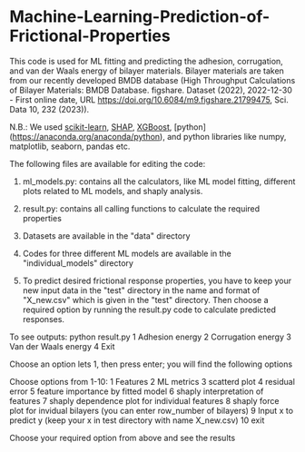 # Machine-Learning-Prediction-of-Frictional-Properties
This code is used for ML fitting and predicting the adhesion, corrugation, and van der Waals energy of bilayer materials. Bilayer materials are taken from our recently developed BMDB database (High Throughput Calculations of Bilayer Materials: BMDB Database. figshare. Dataset (2022), 2022-12-30 - First online date, URL https://doi.org/10.6084/m9.figshare.21799475, Sci. Data 10, 232 (2023)).

N.B.: We used [scikit-learn](https://scikit-learn.org/stable/), [SHAP](https://pypi.org/project/shap/), [XGBoost](https://pypi.org/project/xgboost/), [python] (https://anaconda.org/anaconda/python), and python libraries like numpy, matplotlib, seaborn, pandas etc.

The following files are available for editing the code:

1. ml_models.py: contains all the calculators, like ML model fitting, different plots related to ML models, and shaply analysis.

2. result.py: contains all calling functions to calculate the required properties

3. Datasets are available in the "data" directory

4. Codes for three different ML models are available in the "individual_models" directory

5. To predict desired frictional response properties, you have to keep your new input data in the "test" directory in the name and format of "X_new.csv" which is given in the "test" directory. Then choose a required option by running the result.py code to calculate predicted responses.


To see outputs:
python result.py
 1 Adhesion energy 
 2 Corrugation energy 
 3 Van der Waals energy 
 4 Exit 

Choose an option lets 1, then press enter; you will find the following options

Choose options from 1-10: 
 1 Features 
 2 ML metrics 	 3 scatterd plot  	 4 residual error 
 5 feature importance by fitted model 	 6 shaply interpretation of features 
 7 shaply dependence plot for individual features 
 8 shaply force plot for invidual bilayers (you can enter row_number of bilayers) 
 9 Input x to predict y (keep your x in test directory with name X_new.csv) 
 10 exit 

Choose your required option from above and see the results
